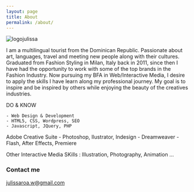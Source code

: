 ```yaml
---
layout: page
title: About
permalink: /about/
---
```


![logojulissa](https://farm9.staticflickr.com/8736/16209826113_1a3548bf0d_o.png)

I am a multilingual tourist from the Dominican Republic. Passionate about art, languages, travel and meeting new people along with their cultures. Graduated from Fashion Styling in Milan, Italy back in 2011, since then I have had the opportunity to work with some of the top brands in the Fashion Industry. Now pursuing my BFA in Web/Interactive Media, I desire to apply the skills I have learn along my professional journey. My goal is to inspire and be inspired by others while enjoying the beauty of the creatives industries.


DO & KNOW

    - Web Design & Development
    - HTML5, CSS, Wordpress, SEO
    - Javascript, JQuery, PHP
    
   Adobe Creative Suite
    - Photoshop, Ilustrator, Indesign
    - Dreamweaver
    - Flash, After Effects, Premiere
    
    
Other Interactive Media SKills : Illustration, Photography, Animation ...

### Contact me

[julissaroa.w@gmail.com](mailto:julissaroa.w@gmail.com)
